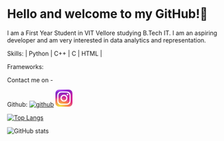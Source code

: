 # Hello and welcome to my GitHub!👋
I am a First Year Student in VIT Vellore studying B.Tech IT.
I am an aspiring developer and am very interested in data analytics and representation.

Skills: | Python | C++ | C | HTML | 

Frameworks: 

Contact me on -

Github: [<img src='https://upload.wikimedia.org/wikipedia/commons/9/91/Octicons-mark-github.svg' alt='github' height='40'>](https://github.com/ManavMuthanna)  [<img src='https://github.com/wle8300/instagram-logo/blob/master/logo.svg' alt='instagram' height='40'>](https://www.instagram.com/manavmuthanna/)  

[![Top Langs](https://github-readme-stats.vercel.app/api/top-langs/?username=ManavMuthanna)](https://github.com/anuraghazra/github-readme-stats)

![GitHub stats](https://github-readme-stats.vercel.app/api?username=ManavMuthanna&show_icons=true)  

